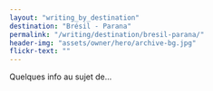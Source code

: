 ```yaml
---
layout: "writing_by_destination"
destination: "Brésil - Parana"
permalink: "/writing/destination/bresil-parana/"
header-img: "assets/owner/hero/archive-bg.jpg"
flickr-text: ""
---
```


Quelques info au sujet de...
